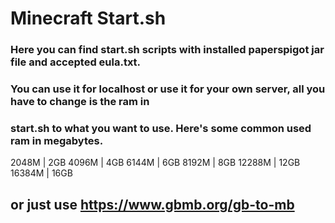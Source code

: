 # Minecraft Start.sh


### Here you can find start.sh scripts with installed **paperspigot** jar file and accepted **eula.txt**.
### You can use it for **localhost** or use it for your **own server**, all you have to change is the **ram** in
### **start.sh** to what you want to use. Here's some common used ram in megabytes.

 2048M | 2GB
 4096M | 4GB
 6144M | 6GB
 8192M | 8GB
 12288M | 12GB
 16384M | 16GB

## or just use https://www.gbmb.org/gb-to-mb
